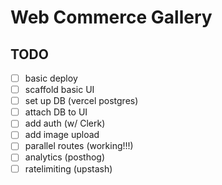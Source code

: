 # Web Commerce Gallery

## TODO

- [ ] basic deploy
- [ ] scaffold basic UI
- [ ] set up DB (vercel postgres)
- [ ] attach DB to UI
- [ ] add auth (w/ Clerk)
- [ ] add image upload
- [ ] parallel routes (working!!!)
- [ ] analytics (posthog)
- [ ] ratelimiting (upstash)
